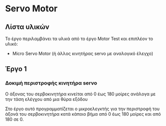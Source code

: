 # Servo Motor

## Λίστα υλικών

Το έργο περιλαμβάνει τα υλικά από το έργο Motor Test και επιπλέον το υλικό:

* Micro Servo Motor (ή άλλος κινητήρας servo με αναλογικό έλεγχο)

## Έργο 1

### Δοκιμή περιστροφής κινητήρα servo 

Ο άξονας του σερβοκινητήρα κινείται από 0 έως 180 μοίρες ανάλογα με την τάση ελέγχου από μια θύρα εξόδου 

Στο έργο αυτό προγραμματίζεται ο μικροελεγκτής για την περιστροφή του άξονά του σερβοκινητήρα κατά κάποιο βήμα από 0 έως 180 μοίρες και από 180 σε 0.
